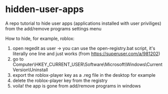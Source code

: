 # hidden-user-apps
A repo tutorial to hide user apps (applications installed with user priviliges) from the add/remove programs settings menu

How to hide, for example, roblox:
  1. open regedit as user -> you can use the open-registry.bat script, it's literally one line and just works (from https://superuser.com/a/981202)
  2. go to Computer\HKEY_CURRENT_USER\Software\Microsoft\Windows\CurrentVersion\Uninstall
  3. export the roblox-player key as a .reg file in the desktop for example
  4. delete the roblox-player key from the registry
  5. voila! the app is gone from add/remove programs in windows
